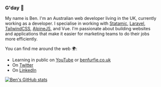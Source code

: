 ### G'day 👋

My name is Ben. I'm an Australian web developer living in the UK, currently working as a developer. I specialise in working with [Statamic](https://statamic.com/), [Laravel](https://laravel.com/), [TailwindCSS](https://tailwindcss.com/), [AlpineJS](https://github.com/alpinejs/alpine), and Vue. I'm passionate about building websites and applications that make it easier for marketing teams to do their jobs more efficiently.

You can find me around the web 🌍:

* Learning in public on [YouTube](https://www.youtube.com/channel/UCG8OoI2DJdijPayVGe-lQDw) or [benfurfie.co.uk](https://benfurfie.co.uk)
* On [Twitter](https://twitter.com/frontendben)
* On [LinkedIn](https://linkedin.com/in/benfurfie)

[![Ben's GitHub stats](https://github-readme-stats.vercel.app/api?username=benfurfie)](https://github.com/benfurfie/github-readme-stats)
